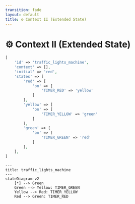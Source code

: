 ```yaml
---
transition: fade
layout: default
title: ⚙ Context II (Extended State)
---
```


<div class="grid grid-cols-3 gap-4">

<div class="col-span-2">

# ⚙ Context II (Extended State)

```php {3-3} {maxHeight:'400px'}
[
    'id' => 'traffic_lights_machine',
    'context' => [],
    'initial' => 'red',
    'states' => [
        'red' => [
            'on' => [
                'TIMER_RED' => 'yellow'
            ]
        ],
        'yellow' => [
            'on' => [
                'TIMER_YELLOW' => 'green'
            ]
        ],
        'green' => [
            'on' => [
                'TIMER_GREEN' => 'red'
            ]
        ],
    ],
]
```
</div>

<div class="text-center">

```mermaid {theme: 'neutral', scale: 0.75}
---
title: traffic_lights_machine
---
stateDiagram-v2
    [*] --> Green
    Green --> Yellow: TIMER_GREEN
    Yellow --> Red: TIMER_YELLOW
    Red --> Green: TIMER_RED
```

</div>
</div>

<!--
context'i de configurasyon uzerinden yine 'context' key'i ile tanimliyoruz

context array'i icinde ihtiyacimiz olan her tur veri tipini tanimlayabiliriz gibi dusunebilirz simdilik.
-->
